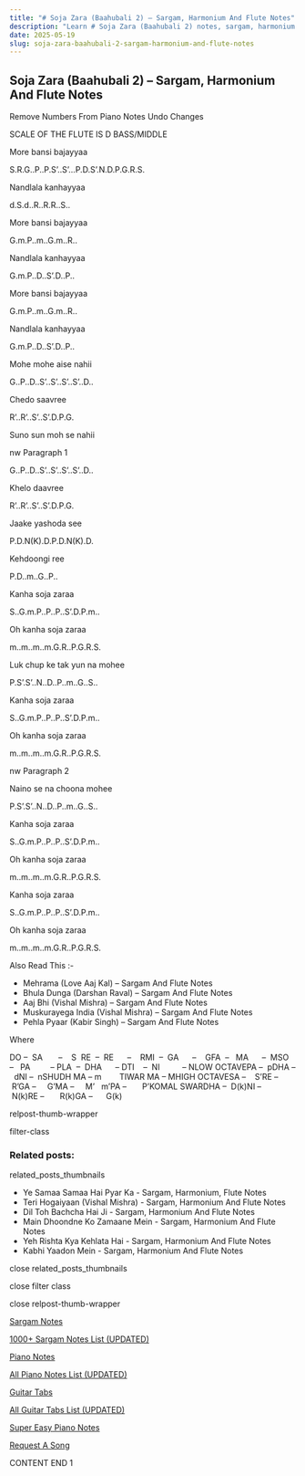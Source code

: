 ```yaml
---
title: "# Soja Zara (Baahubali 2) – Sargam, Harmonium And Flute Notes"
description: "Learn # Soja Zara (Baahubali 2) notes, sargam, harmonium notations and flute notes. Easy step-by-step tutorial for beginners."
date: 2025-05-19
slug: soja-zara-baahubali-2-sargam-harmonium-and-flute-notes
---
```


## Soja Zara (Baahubali 2) – Sargam, Harmonium And Flute Notes

Remove Numbers From Piano Notes
Undo Changes

SCALE OF THE FLUTE IS D BASS/MIDDLE

More bansi bajayyaa

S.R.G..P..P.S’..S’…P.D.S’.N.D.P.G.R.S.

Nandlala kanhayyaa

d.S.d..R..R.R..S..

More bansi bajayyaa

G.m.P..m..G.m..R..

Nandlala kanhayyaa

G.m.P..D..S’.D..P..

More bansi bajayyaa

G.m.P..m..G.m..R..

Nandlala kanhayyaa

G.m.P..D..S’.D..P..

Mohe mohe aise nahii

G..P..D..S’..S’..S’..S’..D..

Chedo saavree

R’..R’..S’..S’.D.P.G.

Suno sun moh se nahii

nw Paragraph 1

G..P..D..S’..S’..S’..S’..D..

Khelo daavree

R’..R’..S’..S’.D.P.G.

Jaake yashoda see

P.D.N(K).D.P.D.N(K).D.

Kehdoongi ree

P.D..m..G..P..

Kanha soja zaraa

S..G.m.P..P..P..S’.D.P.m..

Oh kanha soja zaraa

m..m..m..m.G.R..P.G.R.S.

Luk chup ke tak yun na mohee

P.S’.S’..N..D..P..m..G..S..

Kanha soja zaraa

S..G.m.P..P..P..S’.D.P.m..

Oh kanha soja zaraa

m..m..m..m.G.R..P.G.R.S.

nw Paragraph 2

Naino se na choona mohee

P.S’.S’..N..D..P..m..G..S..

Kanha soja zaraa

S..G.m.P..P..P..S’.D.P.m..

Oh kanha soja zaraa

m..m..m..m.G.R..P.G.R.S.

Kanha soja zaraa

S..G.m.P..P..P..S’.D.P.m..

Oh kanha soja zaraa

m..m..m..m.G.R..P.G.R.S.

Also Read This :-

* Mehrama (Love Aaj Kal) – Sargam And Flute Notes
* Bhula Dunga (Darshan Raval) – Sargam And Flute Notes
* Aaj Bhi (Vishal Mishra) – Sargam And Flute Notes
* Muskurayega India (Vishal Mishra) – Sargam And Flute Notes
* Pehla Pyaar (Kabir Singh) – Sargam And Flute Notes

Where

DO –  SA       –    S  RE  –  RE      –    RMI  –  GA      –    GFA  –   MA      –  MSO  –   PA         – PLA  –  DHA      – DTI    –  NI          – NLOW OCTAVEPA –  pDHA –  dNI –  nSHUDH MA – m        TIWAR MA – MHIGH OCTAVESA –    S’RE –     R’GA –     G’MA –     M’   m’PA –       P’KOMAL SWARDHA –  D(k)NI –       N(k)RE –       R(k)GA –      G(k)

relpost-thumb-wrapper

filter-class

### Related posts:

related_posts_thumbnails

* Ye Samaa Samaa Hai Pyar Ka - Sargam, Harmonium, Flute Notes
* Teri Hogaiyaan (Vishal Mishra) - Sargam, Harmonium And Flute Notes
* Dil Toh Bachcha Hai Ji - Sargam, Harmonium And Flute Notes
* Main Dhoondne Ko Zamaane Mein - Sargam, Harmonium And Flute Notes
* Yeh Rishta Kya Kehlata Hai - Sargam, Harmonium And Flute Notes
* Kabhi Yaadon Mein - Sargam, Harmonium And Flute Notes

close related_posts_thumbnails

close filter class

close relpost-thumb-wrapper

[Sargam Notes](/sargam-notes.html)

[1000+ Sargam Notes List (UPDATED)](/all-songs-list-sargam-notes.html)

[Piano Notes](/piano-notes.html)

[All Piano Notes List (UPDATED)](/all-songs-list-piano-notes.html)

[Guitar Tabs](/guitar-tabs.html)

[All Guitar Tabs List (UPDATED)](/all-songs-list-guitar-tabs.html)

[Super Easy Piano Notes](https://studywall.in/)

[Request A Song](/request-a-song.html)

CONTENT END 1


